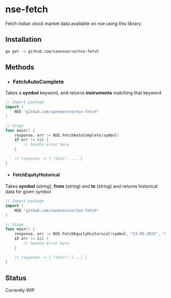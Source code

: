 # nse-fetch

Fetch indian stock market data available on nse using this library

## Installation

```bash
go get -u github.com/sanesource/nse-fetch
```

## Methods

- ### FetchAutoComplete

Takes a **symbol** keyword, and returns **instruments** matching that keyword

```go
// Import package
import (
	NSE "github.com/sanesource/nse-fetch"
)

// Usage
func main() {
    response, err := NSE.FetchAutoComplete(symbol)
    if err != nil {
        // handle error here
    }

    // response -> { "data": ... }
}
```

- #### FetchEquityHistorical

Takes **symbol** (_string_), **from** (_string_) and **to** (_string_) and returns historical data for given symbol

```go
// Import package
import (
	NSE "github.com/sanesource/nse-fetch"
)

// Usage
func main() {
    response, err := NSE.FetchEquityHistorical(symbol, "23-05-2025", "23-05-2025")
    if err != nil {
        // handle error here
    }

    // response -> { "data": [...] }
}
```

## Status

Currently WIP
